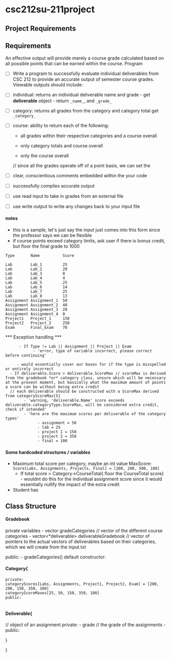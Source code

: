 # csc212su-211project

## Project Requirements


## Requirements
An effective output will provide merely a course grade calculated based on all possible points that can be earned within the course.
Program
- [ ] Write a program to successfully evaluate individual deliverables from CSC 212 to provide an accurate output of semester course grades. Viewable outputs should include:

- [ ] individual: returns an individual deliverable name and grade
      - get **deliverable** object
            - return `_name_`, and `_grade_`

- [ ] category: returns all grades from the category and category total
     get `_category_` 
- [ ] course: ability to return each of the following:
  - all grades within their respective categories and a course overall
      
  - only category totals and course overall
  
  - only the course overall
  
  // since all the grades operate off of a point basis, we can set the 
- [ ] clear, conscientious comments embedded within the your code
- [ ] successfully compiles accurate output
- [ ] use read input to take in grades from an external file
- [ ] use write output to write any changes back to your input file

#### notes
  - this is a sample, let's just say the input just comes into this form since the professor says we can be flexible
  - if course points exceed category limits, ask user if there is bonus credit, but floor the final grade to 1000
  ```
  Type       Name          Score

  Lab        Lab_1         25
  Lab        Lab_2         20 
  Lab        Lab_3         0
  Lab        Lab_4         4
  Lab        Lab_5         25
  Lab        Lab_6         14
  Lab        Lab_7         25
  Lab        Lab_8         13
  Assignment Assignment_1  50
  Assignment Assignment_2  40
  Assignment Assignment_3  20
  Assignment Assignment_4  0
  Project1   Project_1     150
  Project2   Project_2     250
  Exam       Final_Exam    70
```

*** Exception handling ***
```
      - If Type != Lab || Assignment || Project || Exam
            - 'error, type of variable incorrect, please correct before continuing'
```
         - would essentially cover our bases for if the type is misspelled or entirely incorrect
      - If deliverable.Score > deliverable.ScoreMax // scoreMax is derived from the gradebook *or* category class, unsure which will be necessary at the present moment, but basically what the maximum amount of points a score can be without being extra credit
      // each deliverable should be constructed with a ScoreMax derived from categoryScoreMax[5]
            - 'warning, 'deliverable.Name' score exceeds deliverable.categoryType.ScoreMax, will be considered extra credit, check if intended'
            - 'here are the maximum scores per deliverable of the category types'
                  - assignment = 50 
                  - lab = 25
                  - project 1 = 150
                  - project 2 = 350
                  - final = 100

 #### Some hardcoded structures / variables
 - Maximum total score per category, maybe an int value MaxScore: ``` Score[Labs, Assignments, Projects, Final] = [200, 200, 500, 100] ```
      - If total score > Category->CourseTotal{ floor the CourseTotal score}
              - wouldnt do this for the individual assignment score since it would essentially nullify the impact of the extra credit
-  Student has
  
## Class Structure

#### Gradebook

  
private variables
      - vector<Category> gradeCategories // vector of the different course categories
      - vector<*deliverable> deliverableGradebook // vector of pointers to the actual vectors of deliverables based on their categories, which we will create from the input.txt
      

public:
      - gradeCategories() default constructor:
            


#### Category{

```
private:
categoryScores[Labs, Assignments, Project1, Project2, Exam] = [200, 200, 150, 350, 100]
categoryScoreMaxes[25, 50, 150, 350, 100]
public:


```


#### Deliverable{

// object of an assignment
private:
      - grade // the grade of the assignments
      - 
public:


}

}


